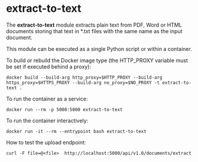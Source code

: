 # extract-to-text

The **extract-to-text** module extracts plain text from PDF, Word or HTML documents storing that text in *.txt files
with the same name as the input document.

This module can be executed as a single Python script or within a container.

To build or rebuild the Docker image type (the HTTP_PROXY variable must be set if executed behind a proxy):

    docker build --build-arg http_proxy=$HTTP_PROXY --build-arg https_proxy=$HTTPS_PROXY --build-arg no_proxy=$NO_PROXY -t extract-to-text .

To run the container as a service:

    docker run --rm -p 5000:5000 extract-to-text    
 
To run the container interactively:

    docker run -it --rm --entrypoint bash extract-to-text

How to test the upload endpoint:

    curl -F file=@<file>  http://localhost:5000/api/v1.0/documents/extract